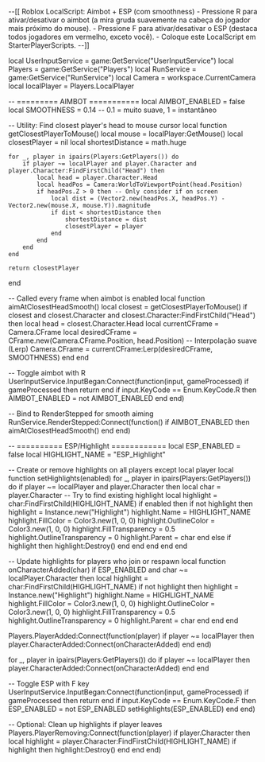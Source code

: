--[[
    Roblox LocalScript: Aimbot + ESP (com smoothness)
    - Pressione R para ativar/desativar o aimbot (a mira gruda suavemente na cabeça do jogador mais próximo do mouse).
    - Pressione F para ativar/desativar o ESP (destaca todos jogadores em vermelho, exceto você).
    - Coloque este LocalScript em StarterPlayerScripts.
--]]

local UserInputService = game:GetService("UserInputService")
local Players = game:GetService("Players")
local RunService = game:GetService("RunService")
local Camera = workspace.CurrentCamera
local localPlayer = Players.LocalPlayer

-- ========= AIMBOT ===========
local AIMBOT_ENABLED = false
local SMOOTHNESS = 0.14 -- 0.1 = muito suave, 1 = instantâneo

-- Utility: Find closest player's head to mouse cursor
local function getClosestPlayerToMouse()
    local mouse = localPlayer:GetMouse()
    local closestPlayer = nil
    local shortestDistance = math.huge

    for _, player in ipairs(Players:GetPlayers()) do
        if player ~= localPlayer and player.Character and player.Character:FindFirstChild("Head") then
            local head = player.Character.Head
            local headPos = Camera:WorldToViewportPoint(head.Position)
            if headPos.Z > 0 then -- Only consider if on screen
                local dist = (Vector2.new(headPos.X, headPos.Y) - Vector2.new(mouse.X, mouse.Y)).magnitude
                if dist < shortestDistance then
                    shortestDistance = dist
                    closestPlayer = player
                end
            end
        end
    end

    return closestPlayer
end

-- Called every frame when aimbot is enabled
local function aimAtClosestHeadSmooth()
    local closest = getClosestPlayerToMouse()
    if closest and closest.Character and closest.Character:FindFirstChild("Head") then
        local head = closest.Character.Head
        local currentCFrame = Camera.CFrame
        local desiredCFrame = CFrame.new(Camera.CFrame.Position, head.Position)
        -- Interpolação suave (Lerp)
        Camera.CFrame = currentCFrame:Lerp(desiredCFrame, SMOOTHNESS)
    end
end

-- Toggle aimbot with R
UserInputService.InputBegan:Connect(function(input, gameProcessed)
    if gameProcessed then return end
    if input.KeyCode == Enum.KeyCode.R then
        AIMBOT_ENABLED = not AIMBOT_ENABLED
    end
end)

-- Bind to RenderStepped for smooth aiming
RunService.RenderStepped:Connect(function()
    if AIMBOT_ENABLED then
        aimAtClosestHeadSmooth()
    end
end)

-- ========== ESP/Highlight ============
local ESP_ENABLED = false
local HIGHLIGHT_NAME = "ESP_Highlight"

-- Create or remove highlights on all players except local player
local function setHighlights(enabled)
    for _, player in ipairs(Players:GetPlayers()) do
        if player ~= localPlayer and player.Character then
            local char = player.Character
            -- Try to find existing highlight
            local highlight = char:FindFirstChild(HIGHLIGHT_NAME)
            if enabled then
                if not highlight then
                    highlight = Instance.new("Highlight")
                    highlight.Name = HIGHLIGHT_NAME
                    highlight.FillColor = Color3.new(1, 0, 0)
                    highlight.OutlineColor = Color3.new(1, 0, 0)
                    highlight.FillTransparency = 0.5
                    highlight.OutlineTransparency = 0
                    highlight.Parent = char
                end
            else
                if highlight then
                    highlight:Destroy()
                end
            end
        end
    end
end

-- Update highlights for players who join or respawn
local function onCharacterAdded(char)
    if ESP_ENABLED and char ~= localPlayer.Character then
        local highlight = char:FindFirstChild(HIGHLIGHT_NAME)
        if not highlight then
            highlight = Instance.new("Highlight")
            highlight.Name = HIGHLIGHT_NAME
            highlight.FillColor = Color3.new(1, 0, 0)
            highlight.OutlineColor = Color3.new(1, 0, 0)
            highlight.FillTransparency = 0.5
            highlight.OutlineTransparency = 0
            highlight.Parent = char
        end
    end
end

Players.PlayerAdded:Connect(function(player)
    if player ~= localPlayer then
        player.CharacterAdded:Connect(onCharacterAdded)
    end
end)

for _, player in ipairs(Players:GetPlayers()) do
    if player ~= localPlayer then
        player.CharacterAdded:Connect(onCharacterAdded)
    end
end

-- Toggle ESP with F key
UserInputService.InputBegan:Connect(function(input, gameProcessed)
    if gameProcessed then return end
    if input.KeyCode == Enum.KeyCode.F then
        ESP_ENABLED = not ESP_ENABLED
        setHighlights(ESP_ENABLED)
    end
end)

-- Optional: Clean up highlights if player leaves
Players.PlayerRemoving:Connect(function(player)
    if player.Character then
        local highlight = player.Character:FindFirstChild(HIGHLIGHT_NAME)
        if highlight then
            highlight:Destroy()
        end
    end
end)
